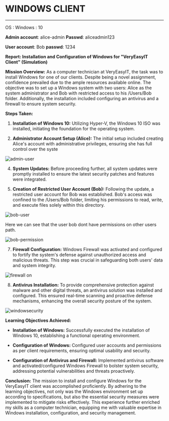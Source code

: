 # WINDOWS CLIENT
---
OS : Windows : 10

**Admin account**: alice-admin
**Passwd**: aliceadmin123

**User account**: Bob
**passwd**: 1234


**Report: Installation and Configuration of Windows for "VeryEasyIT Client" (Simulation)**

**Mission Overview:** As a computer technician at VeryEasyIT, the task was to install Windows for one of our clients. Despite being a novel assignment, confidence prevailed due to the ample resources available online. The objective was to set up a Windows system with two users: Alice as the system administrator and Bob with restricted access to his /Users/Bob folder. Additionally, the installation included configuring an antivirus and a firewall to ensure system security.

**Steps Taken:**

1. **Installation of Windows 10:** Utilizing Hyper-V, the Windows 10 ISO was installed, initiating the foundation for the operating system.
    
2. **Administrator Account Setup (Alice):** The initial setup included creating Alice's account with administrative privileges, ensuring she has full control over the syste

![admin-user](https://github.com/boolunpeu/windows-101/assets/131985567/956b07f6-6463-4e9a-95ac-cbd3edd62b1b)
    
4. **System Updates:** Before proceeding further, all system updates were promptly installed to ensure the latest security patches and features were integrated.
    
5. **Creation of Restricted User Account (Bob):** Following the update, a restricted user account for Bob was established. Bob's access was confined to the /Users/Bob folder, limiting his permissions to read, write, and execute files solely within this directory.

![bob-user](https://github.com/boolunpeu/windows-101/assets/131985567/1c523311-d131-4a23-848c-423226b49463)

Here we can see that the user bob dont have permissions on other users path.

![bob-permission](https://github.com/boolunpeu/windows-101/assets/131985567/7a65c722-6320-4a14-83c3-6db4d60ee98b)

    
7. **Firewall Configuration:** Windows Firewall was activated and configured to fortify the system's defense against unauthorized access and malicious threats. This step was crucial in safeguarding both users' data and system integrity.

![firewall on](https://github.com/boolunpeu/windows-101/assets/131985567/d63acbe3-bc41-44bb-86fd-5bf1fb38a4d0)

    
8. **Antivirus Installation:** To provide comprehensive protection against malware and other digital threats, an antivirus solution was installed and configured. This ensured real-time scanning and proactive defense mechanisms, enhancing the overall security posture of the system.

 ![windowsecurity](https://github.com/boolunpeu/windows-101/assets/131985567/52af0dff-c3a9-4822-a7a0-4bf3891f2446)


**Learning Objectives Achieved:**

- **Installation of Windows:** Successfully executed the installation of Windows 10, establishing a functional operating environment.
    
- **Configuration of Windows:** Configured user accounts and permissions as per client requirements, ensuring optimal usability and security.
    
- **Configuration of Antivirus and Firewall:** Implemented antivirus software and activated/configured Windows Firewall to bolster system security, addressing potential vulnerabilities and threats proactively.
    

**Conclusion:** The mission to install and configure Windows for the VeryEasyIT client was accomplished proficiently. By adhering to the learning objectives, not only was the Windows environment set up according to specifications, but also the essential security measures were implemented to mitigate risks effectively. This experience further enriched my skills as a computer technician, equipping me with valuable expertise in Windows installation, configuration, and security management.
